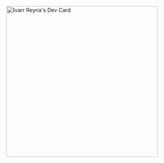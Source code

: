 <a href="https://app.daily.dev/IvarrReyna"><img src="https://github.com/guliing/guliing/edit/main/devcard.svg" width="400" alt="Ivarr Reyna's Dev Card"/></a>
